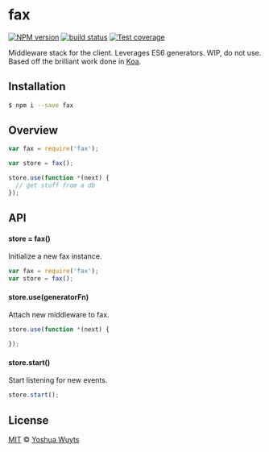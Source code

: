 # fax
[![NPM version][npm-image]][npm-url]
[![build status][travis-image]][travis-url]
[![Test coverage][coveralls-image]][coveralls-url]

Middleware stack for the client. Leverages ES6 generators. WIP, do not use.
Based off the brilliant work done in [Koa](koajs.com).


## Installation
```bash
$ npm i --save fax
```

## Overview
```js
var fax = require('fax');

var store = fax();

store.use(function *(next) {
  // get stuff from a db
});

```

## API
#### store = fax()
Initialize a new fax instance.
```js
var fax = require('fax');
var store = fax();
```

#### store.use(generatorFn)
Attach new middleware to fax.
```js
store.use(function *(next) {

});
```

#### store.start()
Start listening for new events.
```js
store.start();
```

## License
[MIT](https://tldrlegal.com/license/mit-license) ©
[Yoshua Wuyts](yoshuawuyts.com)

[npm-image]: https://img.shields.io/npm/v/fax.svg?style=flat-square
[npm-url]: https://npmjs.org/package/fax
[travis-image]: https://img.shields.io/travis/yoshuawuyts/fax.svg?style=flat-square
[travis-url]: https://travis-ci.org/yoshuawuyts/fax
[coveralls-image]: https://img.shields.io/coveralls/yoshuawuyts/fax.svg?style=flat-square
[coveralls-url]: https://coveralls.io/r/yoshuawuyts/fax?branch=master
